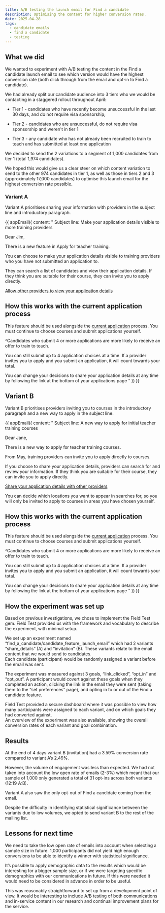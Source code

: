 ```yaml
---
title: A/B testing the launch email for Find a candidate
description: Optimising the content for higher conversion rates.
date: 2025-04-28
tags:
  - candidate emails
  - find a candidate
  - testing
---
```


## What we did

We wanted to experiment with A/B testing the content in the Find a candidate launch email to see which version would have the highest conversion rate (both click through from the email and opt-in to Find a candidate). 

We had already split our candidate audience into 3 tiers who we would be contacting in a staggered rollout throughout April: 

* Tier 1 - candidates who have recently become unsuccessful in the last 30 days, and do not require visa sponsorship,  

* Tier 2 - candidates who are unsuccessful, do not require visa sponsorship and weren't in tier 1 

* Tier 3 - any candidate who has not already been recruited to train to teach and has submitted at least one application 

We decided to send the 2 variations to a segment of 1,000 candidates from tier 1 (total 1,974 candidates).  

We hoped this would give us a clear steer on which content variation to send to the other 974 candidates in tier 1, as well as those in tiers 2 and 3 (approximately 17,000 candidates) to optimise this launch email for the highest conversion rate possible. 

### Variant A 

Variant A prioritises sharing your information with providers in the subject line and introductory paragraph. 

{{ appEmail({
  content: "
  Subject line: Make your application details visible to more training providers
  
  Dear Jim,

  There is a new feature in Apply for teacher training.

  You can choose to make your application details visible to training providers who you have not submitted an application to.

  They can search a list of candidates and view their application details. If they think you are suitable for their course, they can invite you to apply directly.

  [Allow other providers to view your application details](https://www.apply-for-teacher-training.service.gov.uk/support/sign-in)

  ## How this works with the current application process

  This feature should be used alongside the [current application](https://www.apply-for-teacher-training.service.gov.uk/candidate/about-the-teacher-training-application-process) process. You must continue to choose courses and submit applications yourself.

  ^Candidates who submit 4 or more applications are more likely to receive an offer to train to teach.

  You can still submit up to 4 application choices at a time. If a provider invites you to apply and you submit an application, it will count towards your total.

  You can change your decisions to share your application details at any time by following the link at the bottom of your applications page
" }) }}

## Variant B

Variant B prioritises providers inviting you to courses in the introductory paragraph and a new way to apply in the subject line. 

{{ appEmail({
  content: "
  Subject line: A new way to apply for initial teacher training courses

  Dear Jane,

  There is a new way to apply for teacher training courses.

  From May, training providers can invite you to apply directly to courses.

  If you choose to share your application details, providers can search for and review your information. If they think you are suitable for their course, they can invite you to apply directly.

  [Share your application details with other providers](https://www.apply-for-teacher-training.service.gov.uk/support/sign-in)

  You can decide which locations you want to appear in searches for, so you will only be invited to apply to courses in areas you have chosen yourself.

  ## How this works with the current application process

  This feature should be used alongside the [current application](https://www.apply-for-teacher-training.service.gov.uk/candidate/about-the-teacher-training-application-process) process. You must continue to choose courses and submit applications yourself.

  ^Candidates who submit 4 or more applications are more likely to receive an offer to train to teach.

  You can still submit up to 4 application choices at a time. If a provider invites you to apply and you submit an application, it will count towards your total.

  You can change your decisions to share your application details at any time by following the link at the bottom of your applications page
" }) }}

## How the experiment was set up 

Based on previous investigations, we chose to implement the Field Test gem. Field Test provided us with the framework and vocabulary to describe the experiment, with minimal setup. 

We set up an experiment named “find_a_candidate/candidate_feature_launch_email” which had 2 variants “share_details” (A) and “invitation” (B). These variants relate to the email content that we would send to candidates.  
Each candidate (participant) would be randomly assigned a variant before the email was sent. 

The experiment was measured against 3 goals, “link_clicked”, “opt_in” and “opt_out”. A participant would covert against these goals when they completed an action, clicking the link in the email they were sent (taking them to the “set preferences” page), and opting in to or out of the Find a candidate feature.  

Field Test provided a secure dashboard where it was possible to view how many participants were assigned to each variant, and on which goals they had converted against.  
An overview of the experiment was also available, showing the overall conversion rates of each variant and goal combination.  

## Results 

At the end of 4 days variant B (invitation) had a 3.59% conversion rate compared to variant A’s 2.49%. 

However, the volume of engagement was less than expected. We had not taken into account the low open rate of emails (2-3%) which meant that our sample of 1,000 only generated a total of 31 opt-ins across both variants (12:19 A:B). 

Variant A also saw the only opt-out of Find a candidate coming from the email. 

Despite the difficulty in identifying statistical significance between the variants due to low volumes,  we opted to send variant B to the rest of the mailing list. 

## Lessons for next time 

We need to take the low open rate of emails into account when selecting a sample size in future. 1,000 participants did not yield high enough conversions to be able to identify a winner with statistical significance.  

It’s possible to apply demographic data to the results which would be interesting for a bigger sample size, or if we were targeting specific demographics with our communications in future. If this were needed it would need to be considered in advance in order to be useful. 

This was reasonably straightforward to set up from a development point of view. It would be interesting to include A/B testing of both communications and in-service content in our research and continual improvement plans for the service. 


